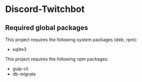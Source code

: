 # Discord-Twitchbot

## Required global packages

This project requires the following system packages (deb, rpm):

* sqlite3

This project requires the following npm packages:

* gulp-cli
* db-migrate
